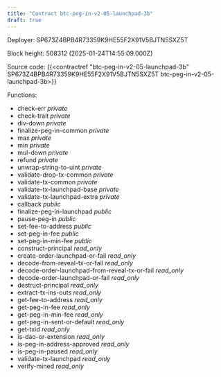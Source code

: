 ```yaml
---
title: "Contract btc-peg-in-v2-05-launchpad-3b"
draft: true
---
```

Deployer: SP673Z4BPB4R73359K9HE55F2X91V5BJTN5SXZ5T


 



Block height: 508312 (2025-01-24T14:55:09.000Z)

Source code: {{<contractref "btc-peg-in-v2-05-launchpad-3b" SP673Z4BPB4R73359K9HE55F2X91V5BJTN5SXZ5T btc-peg-in-v2-05-launchpad-3b>}}

Functions:

* check-err _private_
* check-trait _private_
* div-down _private_
* finalize-peg-in-common _private_
* max _private_
* min _private_
* mul-down _private_
* refund _private_
* unwrap-string-to-uint _private_
* validate-drop-tx-common _private_
* validate-tx-common _private_
* validate-tx-launchpad-base _private_
* validate-tx-launchpad-extra _private_
* callback _public_
* finalize-peg-in-launchpad _public_
* pause-peg-in _public_
* set-fee-to-address _public_
* set-peg-in-fee _public_
* set-peg-in-min-fee _public_
* construct-principal _read_only_
* create-order-launchpad-or-fail _read_only_
* decode-from-reveal-tx-or-fail _read_only_
* decode-order-launchpad-from-reveal-tx-or-fail _read_only_
* decode-order-launchpad-or-fail _read_only_
* destruct-principal _read_only_
* extract-tx-ins-outs _read_only_
* get-fee-to-address _read_only_
* get-peg-in-fee _read_only_
* get-peg-in-min-fee _read_only_
* get-peg-in-sent-or-default _read_only_
* get-txid _read_only_
* is-dao-or-extension _read_only_
* is-peg-in-address-approved _read_only_
* is-peg-in-paused _read_only_
* validate-tx-launchpad _read_only_
* verify-mined _read_only_
